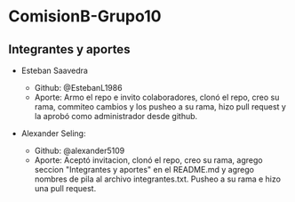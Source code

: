 # ComisionB-Grupo10

## Integrantes y aportes

- Esteban Saavedra
	- Github: @EstebanL1986 
	- Aporte: Armo el repo e invito colaboradores, clonó el repo, creo su rama, commiteo cambios y los pusheo a su rama, hizo pull request y la aprobó como administrador desde github.

- Alexander Seling: 
	- Github: @alexander5109
	- Aporte: Aceptó invitacion, clonó el repo, creo su rama, agrego seccion "Integrantes y aportes" en el README.md y agrego nombres de pila al archivo integrantes.txt. Pusheo a su rama e hizo una pull request.